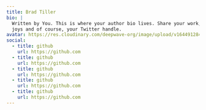 ```yaml
---
title: Brad Tiller
bio: |
  Written by You. This is where your author bio lives. Share your work, your
  joys and of course, your Twitter handle.
avatar: https://res.cloudinary.com/deepwave-org/image/upload/v1644912847/hugo-theme-novela/brad-tiller_eypcxx.jpg
social:
  - title: github
    url: https://github.com
  - title: github
    url: https://github.com
  - title: github
    url: https://github.com
  - title: github
    url: https://github.com
  - title: github
    url: https://github.com
---
```

